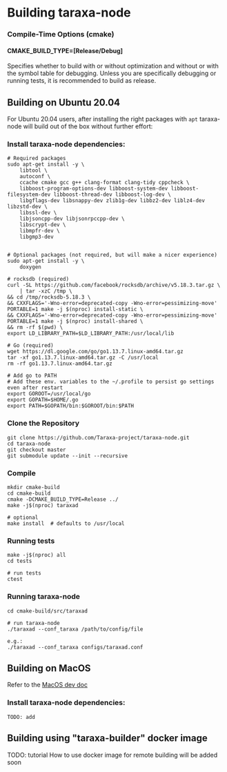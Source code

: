 # Building taraxa-node

### Compile-Time Options (cmake)

#### CMAKE_BUILD_TYPE=[Release/Debug]

Specifies whether to build with or without optimization and without or with
the symbol table for debugging. Unless you are specifically debugging or
running tests, it is recommended to build as release.

## Building on Ubuntu 20.04
For Ubuntu 20.04 users, after installing the right packages with `apt` taraxa-node
will build out of the box without further effort:

### Install taraxa-node dependencies:

    # Required packages
    sudo apt-get install -y \
        libtool \
        autoconf \
        ccache cmake gcc g++ clang-format clang-tidy cppcheck \
        libboost-program-options-dev libboost-system-dev libboost-filesystem-dev libboost-thread-dev libboost-log-dev \
        libgflags-dev libsnappy-dev zlib1g-dev libbz2-dev liblz4-dev libzstd-dev \
        libssl-dev \
        libjsoncpp-dev libjsonrpccpp-dev \
        libscrypt-dev \
        libmpfr-dev \
        libgmp3-dev

        
    # Optional packages (not required, but will make a nicer experience)
    sudo apt-get install -y \
        doxygen

    # rocksdb (required)
    curl -SL https://github.com/facebook/rocksdb/archive/v5.18.3.tar.gz \
        | tar -xzC /tmp \
    && cd /tmp/rocksdb-5.18.3 \
    && CXXFLAGS='-Wno-error=deprecated-copy -Wno-error=pessimizing-move' PORTABLE=1 make -j $(nproc) install-static \
    && CXXFLAGS='-Wno-error=deprecated-copy -Wno-error=pessimizing-move' PORTABLE=1 make -j $(nproc) install-shared \
    && rm -rf $(pwd) \
    export LD_LIBRARY_PATH=$LD_LIBRARY_PATH:/usr/local/lib

    # Go (required)
    wget https://dl.google.com/go/go1.13.7.linux-amd64.tar.gz
    tar -xf go1.13.7.linux-amd64.tar.gz -C /usr/local
    rm -rf go1.13.7.linux-amd64.tar.gz

    # Add go to PATH
    # Add these env. variables to the ~/.profile to persist go settings even after restart
    export GOROOT=/usr/local/go
    export GOPATH=$HOME/.go
    export PATH=$GOPATH/bin:$GOROOT/bin:$PATH

### Clone the Repository

    git clone https://github.com/Taraxa-project/taraxa-node.git
    cd taraxa-node
    git checkout master
    git submodule update --init --recursive

### Compile

    mkdir cmake-build
    cd cmake-build
    cmake -DCMAKE_BUILD_TYPE=Release ../
    make -j$(nproc) taraxad
    
    # optional
    make install  # defaults to /usr/local

### Running tests
    make -j$(nproc) all
    cd tests

    # run tests
    ctest

### Running taraxa-node
    cd cmake-build/src/taraxad

    # run taraxa-node
    ./taraxad --conf_taraxa /path/to/config/file

    e.g.:
    ./taraxad --conf_taraxa configs/taraxad.conf

## Building on MacOS

Refer to the [MacOS dev doc](../for_devs/macos/README.md)

### Install taraxa-node dependencies:

    TODO: add


## Building using "taraxa-builder" docker image

TODO: tutorial How to use docker image for remote building will be added soon